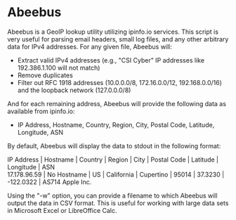 # Abeebus
Abeebus is a GeoIP lookup utility utilizing ipinfo.io services. This script is very useful for parsing email headers, small log files, and any other arbitrary data for IPv4 addresses. For any given file, Abeebus will:

- Extract valid IPv4 addresses (e.g., "CSI Cyber" IP addresses like 192.386.1.100 will not match)
- Remove duplicates
- Filter out RFC 1918 addresses (10.0.0.0/8, 172.16.0.0/12, 192.168.0.0/16) and the loopback network (127.0.0.0/8)

And for each remaining address, Abeebus will provide the following data as available from ipinfo.io:

- IP Address, Hostname, Country, Region, City, Postal Code, Latitude, Longitude, ASN

By default, Abeebus will display the data to stdout in the following format:

IP Address   | Hostname    | Country | Region     | City      | Postal Code | Latitude | Longitude | ASN             
17.178.96.59 | No Hostname | US      | California | Cupertino | 95014       | 37.3230  | -122.0322 | AS714 Apple Inc.

Using the "-w" option, you can provide a filename to which Abeebus will output the data in CSV format. This is useful for working with large data sets in Microsoft Excel or LibreOffice Calc.

